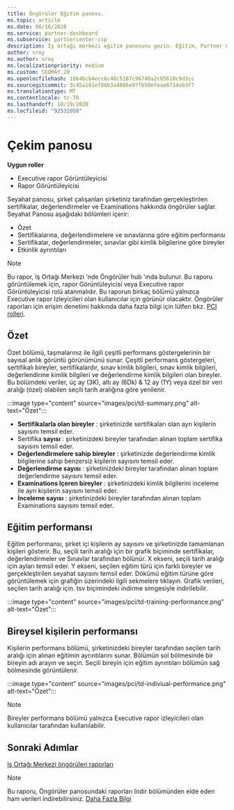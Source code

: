```yaml
---
title: Öngörüler Eğitim panosu.
ms.topic: article
ms.date: 06/16/2020
ms.service: partner-dashboard
ms.subservice: partnercenter-csp
description: Iş ortağı merkezi eğitim panosunu gezin. Eğitim, Partner Center Insights (PCI) alanında bulunan raporlardan biridir.
author: sroy
ms.author: sroy
ms.localizationpriority: medium
ms.custom: SEOMAY.20
ms.openlocfilehash: 10646cb4ecc6c48c5187c96740a2c05610c9d3cc
ms.sourcegitcommit: 3c45a181ef86b3a4866e97fb50efeae8714ab3f7
ms.translationtype: MT
ms.contentlocale: tr-TR
ms.lasthandoff: 10/19/2020
ms.locfileid: "92532058"
---
```

# <a name="trainings-dashboard"></a>Çekim panosu

**Uygun roller**
- Executive rapor Görüntüleyicisi
- Rapor Görüntüleyicisi

Seyahat panosu, şirket çalışanları şirketiniz tarafından gerçekleştirilen sertifikalar, değerlendirmeler ve Examinations hakkında öngörüler sağlar. Seyahat Panosu aşağıdaki bölümleri içerir:

- Özet
- Sertifikalarına, değerlendirmelere ve sınavlarına göre eğitim performansı
- Sertifikalar, değerlendirmeler, sınavlar gibi kimlik bilgilerine göre bireyler
- Etkinlik ayrıntıları

>[!NOTE] 
>Bu rapor, Iş Ortağı Merkezi 'nde Öngörüler hub 'ında bulunur. Bu raporu görüntülemek için, rapor Görüntüleyicisi veya Executive rapor Görüntüleyicisi rolü atanmalıdır. Bu raporun birkaç bölümü yalnızca Executive rapor Izleyicileri olan kullanıcılar için görünür olacaktır. Öngörüler raporları için erişim denetimi hakkında daha fazla bilgi için lütfen bkz. [PCI rolleri](pci-roles.md).

## <a name="summary"></a>Özet

Özet bölümü, taşmalarınız ile ilgili çeşitli performans göstergelerinin bir sayısal anlık görüntü görünümünü sunar. Çeşitli performans göstergeleri, sertifikalı bireyler, sertifikalardır, sınav kimlik bilgileri, sınav kimlik bilgileri, değerlendirme kimlik bilgileri ve değerlendirme kimlik bilgileri olan bireyler. Bu bölümdeki veriler, üç ay (3K), altı ay (6Dk) & 12 ay (1Y) veya özel bir veri aralığı (özel) olabilen seçili tarih aralığına göre yenilenir. 

:::image type="content" source="images/pci/td-summary.png" alt-text="Özet":::

- **Sertifikalarla olan bireyler** : şirketinizde sertifikaları olan ayrı kişilerin sayısını temsil eder.
- Sertifika **sayısı** : şirketinizdeki bireyler tarafından alınan toplam sertifika sayısını temsil eder.
- **Değerlendirmelere sahip bireyler** : şirketinizde değerlendirme kimlik bilgilerine sahip benzersiz kişilerin sayısını temsil eder. 
- **Değerlendirme sayısı** : şirketinizdeki bireyler tarafından alınan toplam değerlendirme sayısını temsil eder.
- **Examinations Içeren bireyler** : şirketinizdeki kimlik bilgilerini inceleme ile ayrı kişilerin sayısını temsil eder. 
- **İnceleme sayısı** : şirketinizdeki bireyler tarafından alınan toplam Examinations sayısını temsil eder.

## <a name="training-performance"></a>Eğitim performansı

Eğitim performansı, şirket içi kişilerin ay sayısını ve şirketinizde tamamlanan kişileri gösterir. Bu, seçili tarih aralığı için bir grafik biçiminde sertifikalar, değerlendirmeler ve Sınavlar tarafından bölünür. X ekseni, seçili tarih aralığı için ayları temsil eder. Y ekseni, seçilen eğitim türü için farklı bireyler ve gerçekleştirilen seyahat sayısını temsil eder. Dökümü eğitim türüne göre görüntülemek için grafiğin üzerindeki ilgili sekmelere tıklayın. Grafik verileri, seçilen tarih aralığı için. tsv biçimindeki indirme simgesiyle indirilebilir.

:::image type="content" source="images/pci/td-training-performance.png" alt-text="Özet":::

## <a name="individuals-performance"></a>Bireysel kişilerin performansı

Kişilerin performans bölümü, şirketinizdeki bireyler tarafından seçilen tarih aralığı için alınan eğitimin ayrıntılarını sunar. Bölümün sol bölmesinde bir bireyin adı arayın ve seçin. Seçili bireyin için eğitim ayrıntıları bölümün sağ bölmesinde görüntülenir.

:::image type="content" source="images/pci/td-indiviual-performance.png" alt-text="Özet":::

>[!NOTE] 
> Bireyler performans bölümü yalnızca Executive rapor izleyicileri olan kullanıcılar tarafından kullanılabilir. 

## <a name="next-steps"></a>Sonraki Adımlar

[Iş Ortağı Merkezi öngörüleri raporları](partner-center-insights.md)

>[!NOTE] 
> Bu raporu, Öngörüler panosundaki raporları Indir bölümünden elde eden ham verileri indirebilirsiniz. [Daha Fazla Bilgi](pci-download-reports.md)